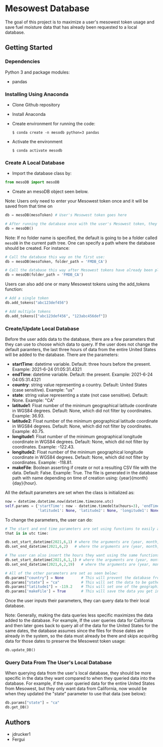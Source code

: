 # Mesowest Database

The goal of this project is to maximize a user's mesowest token usage and save fuel moisture data that has 
already been requested to a local database.

## Getting Started

### Dependencies

Python 3 and package modules:
* pandas

### Installing Using Anaconda

* Clone Github repository
* Install Anaconda
* Create environment for running the code:
 
      $ conda create -n mesodb python=3 pandas

* Activate the environment
      
      $ conda activate mesodb

### Create A Local Database

* Import the database class by:
```python
from mesoDB import mesoDB
```
* Create an mesoDB object seen below. 

Note: Users only need to enter your Mesowest token once and it will be saved from that time on
```python
db = mesoDB(mesoToken) # User's Mesowest token goes here

# After running the database once with the user's Mesowest token, they no longer need to hae their token as a paramter:
db = mesoDB()
```

Note: If no folder name is specified, the default is going to be a folder called `mesoDB` in the current path tree. One can specify a path where the database should be created. For instance:
```python
# Call the database this way on the first use:
db = mesoDB(mesoToken, folder_path = 'FMDB_CA')

# Call the database this way after Mesowest tokens have already been placed in the local database:
db = mesoDB(folder_path = 'FMDB_CA')
```
Users can also add one or many Mesowest tokens using the add_tokens function:
```python
# Add a single token
db.add_tokens("abc123def456")

# Add multiple tokens
db.add_tokens(["abc123def456", "123abc456def"])
````


### Create/Update Local Database

Before the user adds data to the database, there are a few parameters that they can use to choose
which data to query. If the user does not change the default paramters, the last three hours 
of data from the entire United States will be added to the database. There are the parameters:

* **startTime**: datetime variable. Default: three hours before the present. Example: 2021-6-24 01:05:31.4321
* **endTime**: datetime variable. Default: the present. Example: 2021-6-24 04:05:31.4321
* **country**: string value representing a country. Default: United States (case sensitive). Example: "us"
* **state**: string value representing a state (not case sensitive). Default: None. Example: "CA"
* **latitude1**: Float number of the minimum geographical latitude coordinate in WGS84 degrees. Default: None, which did not filter by coordinates. Example: 36.93.
* **latitude2**: Float number of the minimum geographical latitude coordinate in WGS84 degrees. Default: None, which did not filter by coordinates. Example: 40.75.
* **longitude1**: Float number of the minimum geographical longitude coordinate in WGS84 degrees. Default: None, which did not filter by coordinates. Example: -122.43.
* **longitude2**: Float number of the minimum geographical longitude coordinate in WGS84 degrees. Default: None, which did not filter by coordinates. Example: -118.81.
* **makeFile**: Boolean asserting if create or not a resulting CSV file with the data. Default: False. Example: True. The file is generated in the database path with name depending on time of creation using: {year}{month}{day}{hour}.

All the default parameters are set when the class is initialized as:
```python
now = datetime.datetime.now(datetime.timezone.utc)
self.params = {'startTime': now - datetime.timedelta(hours=3), 'endTime': now, 'country': 'us', 'state': None,
               'latitude1': None, 'latitude2': None, 'longitude1': None, 'longitude2': None, 'makeFile': False}
````

To change the parameters, the user can do:
```python
# The start and end time parameters are set using functions to easily allow the user to create a datetime object
that is in utc time:

db.set_start_datetime(2021,6,1) # where the arguments are (year, month, day)
db.set_end_datetime(2021,6,2)   # where the arguments are (year, month, day)

# The user can also insert the hours they want using the same functions above:
db.set_start_datetime(2021,6,1,1) # where the arguments are (year, month, day, hour)
db.set_end_datetime(2021,6,2,19)   # where the arguments are (year, month, day, hour)

# All of the other parameters are set as seen below:
db.params["country"] = None        # This will prevent the database from getting all the data for the country
db.params["state"] = "ca"          # This will set the data to be gathered to be from California
db.params["latitude1"] = -119.2    # This will set one of the geographical coordinates limits
db.params['makeFile'] = True       # This will save the data you get into a CSV file
````

Once the user inputs their parameters, they can query data to their local database. 

Note: Generally, making the data queries less specific maximizes the data added to the database. For example, If  the user queries data for California and then later goes back to query all of the data for the United States for  the same dates, the database assumes since the files for those dates are already in the system, so the data must  already be there and skips acquiribg data for those dates to preserve the Mesowest token usage:
```python
db.update_DB()
````

### Query Data From The User's Local Database

When querying data from the user's local database, they should be more specific in the data they want compared to when they queried data into the database. For example, if the user queried data for the entire United States from Mesowest, but they only want data from California, now would be when they updated the "state" parameter to use that data (see below):
```python
db.params["state"] = "ca" 
db.get_DB()
```

## Authors
* jdrucker1
* Fergui

